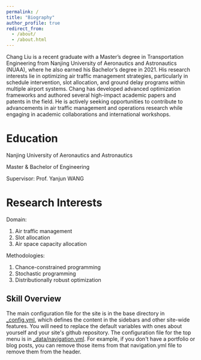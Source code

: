 ```yaml
---
permalink: /
title: "Biography"
author_profile: true
redirect_from: 
  - /about/
  - /about.html
---
```


Chang Liu is a recent graduate with a Master’s degree in Transportation Engineering from Nanjing University of Aeronautics and Astronautics (NUAA), where he also earned his Bachelor’s degree in 2021. His research interests lie in optimizing air traffic management strategies, particularly in schedule intervention, slot allocation, and ground delay programs within multiple airport systems. Chang has developed advanced optimization frameworks and authored several high-impact academic papers and patents in the field. He is actively seeking opportunities to contribute to advancements in air traffic management and operations research while engaging in academic collaborations and international workshops.


Education
======
Nanjing University of Aeronautics and Astronautics

Master & Bachelor of Engineering

Supervisor: Prof. Yanjun WANG

Research Interests
======
Domain:
1. Air traffic management
2. Slot allocation
3. Air space capacity allocation

Methodologies:
1. Chance-constrained programming
2. Stochastic programming
3. Distributionally robust optimization


Skill Overview
------
The main configuration file for the site is in the base directory in [_config.yml](https://github.com/academicpages/academicpages.github.io/blob/master/_config.yml), which defines the content in the sidebars and other site-wide features. You will need to replace the default variables with ones about yourself and your site's github repository. The configuration file for the top menu is in [_data/navigation.yml](https://github.com/academicpages/academicpages.github.io/blob/master/_data/navigation.yml). For example, if you don't have a portfolio or blog posts, you can remove those items from that navigation.yml file to remove them from the header. 



